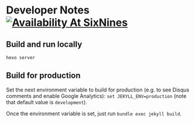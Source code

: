 # Developer Notes [![Availability At SixNines](http://www.sixnines.io/b/0e54)](http://www.sixnines.io/h/0e54)

## Build and run locally

```shell
hexo server
```

## Build for production

Set the next environment variable to build for production (e.g. to see Disqus comments and enable Google Analytics): `set JEKYLL_ENV=production` (note that default value is `development`).

Once the environment variable is set, just run `bundle exec jekyll build`.
